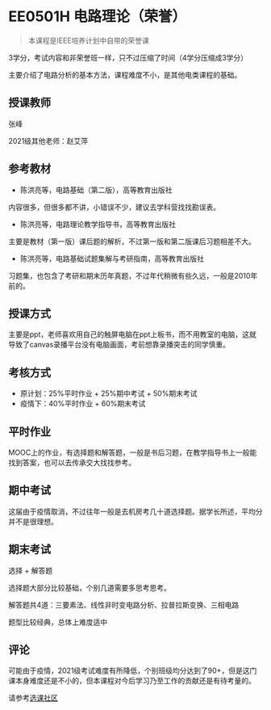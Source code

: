
# EE0501H 电路理论（荣誉）

> 本课程是IEEE培养计划中自带的荣誉课

3学分，考试内容和非荣誉班一样，只不过压缩了时间（4学分压缩成3学分）

主要介绍了电路分析的基本方法，课程难度不小，是其他电类课程的基础。

## 授课教师
张峰

2021级其他老师：赵艾萍

## 参考教材
* 陈洪亮等，电路基础（第二版），高等教育出版社

内容很多，但很多都不讲，小错误不少，建议去学科营找找勘误表。
*  陈洪亮等，电路理论教学指导书，高等教育出版社

主要是教材（第一版）课后题的解析，不过第一版和第二版课后习题相差不大。
*  陈洪亮等，电路基础试题集解与考研指南，高等教育出版社

习题集，也包含了考研和期末历年真题，不过年代稍微有些久远，一般是2010年前的。

## 授课方式
主要是ppt，老师喜欢用自己的触屏电脑在ppt上板书，而不用教室的电脑，这就导致了canvas录播平台没有电脑画面，考前想靠录播突击的同学慎重。

## 考核方式
* 原计划：25%平时作业 + 25%期中考试 + 50%期末考试
* 疫情下：40%平时作业 + 60%期末考试

## 平时作业
MOOC上的作业，有选择题和解答题，一般是书后习题，在教学指导书上一般能找到答案，也可以去传承交大找找参考。

## 期中考试
这届由于疫情取消，不过往年一般是去机房考几十道选择题。据学长所述，平均分并不是很理想。

## 期末考试
选择 + 解答题

选择题大部分比较基础，个别几道需要多思考思考。

解答题共4道：三要素法、线性非时变电路分析、拉普拉斯变换、三相电路

题型比较经典，总体上难度适中

## 评论
可能由于疫情，2021级考试难度有所降低，个别班级均分达到了90+，但是这门课本身难度还是不小的，但本课程对今后学习乃至工作的贡献还是有待考量的。

请参考[选课社区](https://course.sjtu.plus/course/6426)
